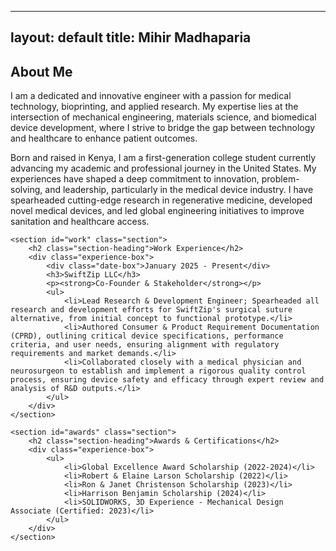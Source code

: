 
---
layout: default
title: Mihir Madhaparia
---

<div class="container">
    <section id="about" class="section">
        <h2 class="section-heading">About Me</h2>
        <div class="experience-box">
            <p>I am a dedicated and innovative engineer with a passion for medical technology, bioprinting, and applied research. My expertise lies at the intersection of mechanical engineering, materials science, and biomedical device development, where I strive to bridge the gap between technology and healthcare to enhance patient outcomes.</p>
            <p>Born and raised in Kenya, I am a first-generation college student currently advancing my academic and professional journey in the United States. My experiences have shaped a deep commitment to innovation, problem-solving, and leadership, particularly in the medical device industry. I have spearheaded cutting-edge research in regenerative medicine, developed novel medical devices, and led global engineering initiatives to improve sanitation and healthcare access.</p>
        </div>
    </section>

    <section id="work" class="section">
        <h2 class="section-heading">Work Experience</h2>
        <div class="experience-box">
            <div class="date-box">January 2025 - Present</div> 
            <h3>SwiftZip LLC</h3>
            <p><strong>Co-Founder & Stakeholder</strong></p>
            <ul>
                <li>Lead Research & Development Engineer; Spearheaded all research and development efforts for SwiftZip's surgical suture alternative, from initial concept to functional prototype.</li>
                <li>Authored Consumer & Product Requirement Documentation (CPRD), outlining critical device specifications, performance criteria, and user needs, ensuring alignment with regulatory requirements and market demands.</li>
                <li>Collaborated closely with a medical physician and neurosurgeon to establish and implement a rigorous quality control process, ensuring device safety and efficacy through expert review and analysis of R&D outputs.</li>
            </ul>
        </div>
    </section>

    <section id="awards" class="section">
        <h2 class="section-heading">Awards & Certifications</h2>
        <div class="experience-box">
            <ul>
                <li>Global Excellence Award Scholarship (2022-2024)</li>
                <li>Robert & Elaine Larson Scholarship (2022)</li>
                <li>Ron & Janet Christenson Scholarship (2023)</li>
                <li>Harrison Benjamin Scholarship (2024)</li>
                <li>SOLIDWORKS, 3D Experience - Mechanical Design Associate (Certified: 2023)</li>
            </ul>
        </div>
    </section>
</div>
